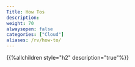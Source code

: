 ```yaml
---
Title: How Tos
description:
weight: 70
alwaysopen: false
categories: ["Cloud"]
aliases: /rv/how-to/
---
```

{{%allchildren style="h2" description="true"%}}
